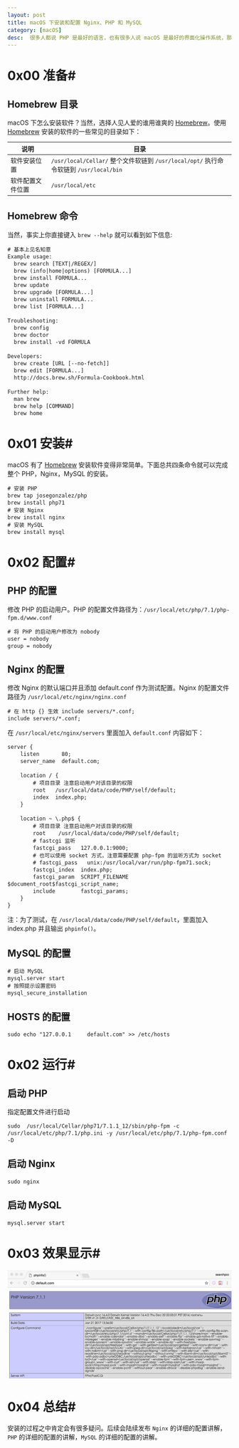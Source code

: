 ```yaml
---
layout: post
title: macOS 下安装和配置 Nginx、PHP 和 MySQL
category: [macOS]
desc:  很多人都说 PHP 是最好的语言，也有很多人说 macOS 是最好的界面化操作系统，那么最好的语言如何在最好的系统上运行并工作呢？这篇文章将详细的进行解读。当然，事实上我已经转战 Lua，Python，Go...
---
```


# 0x00 准备#

## Homebrew 目录 ##
macOS 下怎么安装软件？当然，选择人见人爱的谁用谁爽的 [Homebrew]。使用 [Homebrew] 安装的软件的一些常见的目录如下：

| 说明  | 目录 |
| ------------- | ------------- |
| 软件安装位置  | ```/usr/local/Cellar/```  整个文件软链到 ```/usr/local/opt/``` 执行命令软链到  ```/usr/local/bin```|
| 软件配置文件位置  | ``` /usr/local/etc ```  |

## Homebrew 命令 ##

当然，事实上你直接键入 ```brew --help``` 就可以看到如下信息:

```
# 基本上见名知意
Example usage:
  brew search [TEXT|/REGEX/]
  brew (info|home|options) [FORMULA...]
  brew install FORMULA... 
  brew update
  brew upgrade [FORMULA...]
  brew uninstall FORMULA...
  brew list [FORMULA...]

Troubleshooting:
  brew config
  brew doctor
  brew install -vd FORMULA

Developers:
  brew create [URL [--no-fetch]]
  brew edit [FORMULA...]
  http://docs.brew.sh/Formula-Cookbook.html

Further help:
  man brew
  brew help [COMMAND]
  brew home
```

# 0x01 安装#

macOS 有了 [Homebrew] 安装软件变得非常简单。下面总共四条命令就可以完成整个 PHP，Nginx，MySQL 的安装。

```
# 安装 PHP
brew tap josegonzalez/php
brew install php71
# 安装 Nginx
brew install nginx
# 安装 MySQL
brew install mysql
```

# 0x02 配置#

## PHP 的配置 ##

修改 PHP 的启动用户。PHP 的配置文件路径为：```/usr/local/etc/php/7.1/php-fpm.d/www.conf```

```
# 将 PHP 的启动用户修改为 nobody
user = nobody
group = nobody
```

## Nginx 的配置 ##

修改 Nginx 的默认端口并且添加 default.conf 作为测试配置。Nginx 的配置文件路径为 ```/usr/local/etc/nginx/nginx.conf```

```
# 在 http {} 生效 include servers/*.conf;
include servers/*.conf;
```

在 ```/usr/local/etc/nginx/servers``` 里面加入 ```default.conf```  内容如下：

```
server {
    listen       80;
    server_name  default.com;
    
    location / {
        # 项目目录 注意启动用户对该目录的权限
        root   /usr/local/data/code/PHP/self/default;
        index  index.php;
    }

    location ~ \.php$ {
        # 项目目录 注意启动用户对该目录的权限
        root    /usr/local/data/code/PHP/self/default;
        # fastcgi 监听
        fastcgi_pass   127.0.0.1:9000;
        # 也可以使用 socket 方式，注意需要配置 php-fpm 的监听方式为 socket
        # fastcgi_pass   unix:/usr/local/var/run/php-fpm71.sock; 
        fastcgi_index  index.php;
        fastcgi_param  SCRIPT_FILENAME  $document_root$fastcgi_script_name;
        include        fastcgi_params;
    }
}

```

注：为了测试，在 ```/usr/local/data/code/PHP/self/default```，里面加入 index.php 并且输出 ```phpinfo()```。

## MySQL 的配置 ##

```
# 启动 MySQL
mysql.server start
# 按照提示设置密码
mysql_secure_installation
```

## HOSTS 的配置 ##

```
sudo echo "127.0.0.1     default.com" >> /etc/hosts
```

# 0x02 运行#

## 启动 PHP ##

指定配置文件进行启动

```
sudo  /usr/local/Cellar/php71/7.1.1_12/sbin/php-fpm -c /usr/local/etc/php/7.1/php.ini -y /usr/local/etc/php/7.1/php-fpm.conf -D
```

## 启动 Nginx ##

```
sudo nginx
```

## 启动 MySQL ##

```
mysql.server start
```
# 0x03 效果显示#

<img src="/assets/images/2017_02_10_phpinfo.png" title="jump　server" class='img-responsive'>

# 0x04 总结#

安装的过程之中肯定会有很多疑问。后续会陆续发布 ```Nginx``` 的详细的配置讲解，```PHP``` 的详细的配置的讲解，```MySQL``` 的详细的配置的讲解。

[Homebrew]:http://brew.sh/index_zh-cn.html
